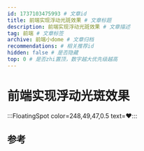 ```yaml
---
id: 1737103475993 # 文章id
title: 前端实现浮动光斑效果 # 文章标题
description: 前端实现浮动光斑效果 # 文章描述
tag: 前端 # 文章标签
archive: 前端小dome # 文章归档
recommendations: # 相关推荐id
hidden: false # 是否隐藏
top: 0 # 是否zhi置顶，数字越大优先级越高
---
```


# 前端实现浮动光斑效果

:::FloatingSpot color=248,49,47,0.5 text=❤️:::

## 参考
